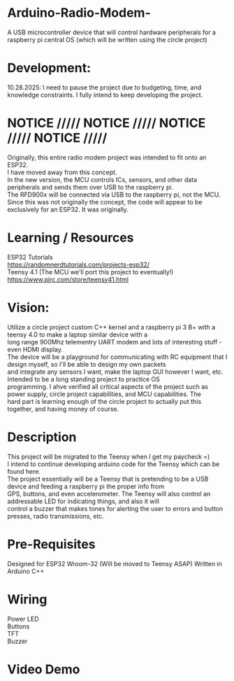 # Arduino-Radio-Modem-
A USB microcontroller device that will control hardware peripherals for a raspberry pi central OS (which will be written using the circle project) 

# Development:  
  10.28.2025: I need to pause the project due to budgeting, time, and knowledge constraints. I fully intend to keep developing the project.  
  
# NOTICE ///// NOTICE ///// NOTICE ///// NOTICE /////  
  Originally, this entire radio modem project was intended to fit onto an ESP32.  
  I have moved away from this concept.  
  In the new version, the MCU controls ICs, sensors, and other data peripherals and sends them over USB to the raspberry pi.  
  The RFD900x will be connected via USB to the raspberry pi, not the MCU.  
  Since this was not originally the concept, the code will appear to be exclusively for an ESP32. It was originally.  
  
# Learning / Resources  
  ESP32 Tutorials  
  https://randomnerdtutorials.com/projects-esp32/  
  Teensy 4.1 (The MCU we'll port this project to eventually!)  
  https://www.pjrc.com/store/teensy41.html 
  
# Vision:  
  Utilize a circle project custom C++ kernel and a raspberry pi 3 B+ with a teensy 4.0 to make a laptop similar device with a  
  long range 900Mhz telementry UART modem and lots of interesting stuff - even HDMI display.  
  The device will be a playground for communicating with RC equipment that I design myself, so I'll be able to design my own packets  
  and integrate any sensors I want, make the laptop GUI however I want, etc. Intended to be a long standing project to practice OS  
  programming. 
  I ahve verified all critical aspects of the project such as power supply, circle project capabilities, and MCU capabilities. The  
  hard part is learning enough of the circle project to actually put this together, and having money of course. 
# Description 
  This project will be migrated to the Teensy when I get my paycheck =)  
  I intend to continue developing arduino code for the Teensy which can be found here.  
  The project essentially will be a Teensy that is pretending to be a USB device and feeding a raspberry pi the proper info from  
  GPS, buttons, and even accelerometer. The Teensy will also control an addressable LED for indicating things, and also it will  
  control a buzzer that makes tones for alerting the user to errors and button presses, radio transmissions, etc. 
# Pre-Requisites
  Designed for ESP32 Wroom-32 (Will be moved to Teensy ASAP) 
  Written in Arduino C++
# Wiring  
  Power LED  
  Buttons  
  TFT  
  Buzzer 
# Video Demo 
